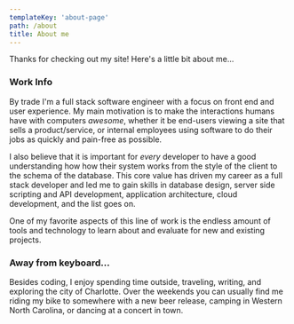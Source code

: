 ```yaml
---
templateKey: 'about-page'
path: /about
title: About me
---
```


Thanks for checking out my site! Here's a little bit about me...

### Work Info
By trade I'm a full stack software engineer with a focus on front end and user experience.
My main motivation is to make the interactions humans have with computers *awesome*, whether it
be end-users viewing a site that sells a product/service, or internal employees using software
to do their jobs as quickly and pain-free as possible. 

I also believe that it is important for _every_ developer to have a good understanding how how their 
system works from the style of the client to the schema of the database. This core value has driven 
my career as a full stack developer and led me to gain skills in database design, server side scripting
and API development, application architecture, cloud development, and the list goes on. 

One of my favorite aspects of this line of work is the endless amount of tools and technology to 
learn about and evaluate for new and existing projects. 

### Away from keyboard...
Besides coding, I enjoy spending time outside, traveling, writing, and exploring the city of 
Charlotte. Over the weekends you can usually find me riding my bike to somewhere with a new beer release, 
camping in Western North Carolina, or dancing at a concert in town. 